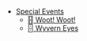 * [Special Events](#Special-Events)
	* [🂓 Woot! Woot!](#🂓-Woot!-Woot!)
	* [🁫 Wyvern Eyes](#🁫-Wyvern-Eyes)
